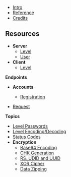 <!-- docs/_sidebar.md -->

- [Intro](/)
- [Reference](/reference.md)
- [Credits](/CREDITS.md)

**Resources**
-----

- **Server**
  - [Level](/resources/server/level.md)
  - [User](/resources/server/user.md)
- **Client**
  - [Level](/resources/client/level.md)

**Endpoints**

- **Accounts**
  - [Registration](/endpoints/accounts/register.md)

- [Request](/endpoints/request.md)

**Topics**

- [Level Passwords](/topics/level_passwords.md)
- [Level Encoding/Decoding](/topics/levelstring_encoding_decoding.md)
- [Status Codes](/topics/status_codes.md)
- **Encryption**
  - [Base64 Encoding](topics/encryption/base64.md)
  - [CHK Generation](topics/encryption/chk.md)
  - [RS, UDID and UUID](topics/encryption/id.md)
  - [XOR Cipher](topics/encryption/xor.md)
  - [Data Zipping](topics/encryption/zip.md)

